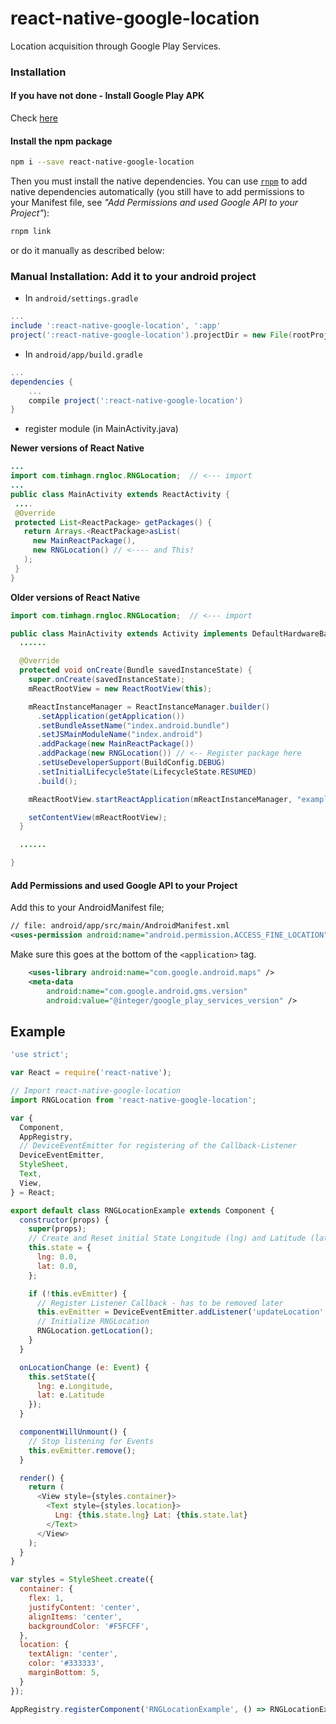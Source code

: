 # react-native-google-location

Location acquisition through Google Play Services.

### Installation

#### If you have not done - Install Google Play APK

Check [here](https://developers.google.com/android/guides/setup) 

#### Install the npm package
```bash
npm i --save react-native-google-location
```

Then you must install the native dependencies. You can use [`rnpm`](https://github.com/rnpm/rnpm) to
add native dependencies automatically (you still have to add permissions to your Manifest file, see _"Add Permissions and used Google API to your Project"_):

```bash
rnpm link
```

or do it manually as described below:

### Manual Installation: Add it to your android project

* In `android/settings.gradle`

```gradle
...
include ':react-native-google-location', ':app'
project(':react-native-google-location').projectDir = new File(rootProject.projectDir, '../node_modules/react-native-google-location/android/app')
```

* In `android/app/build.gradle`

```gradle
...
dependencies {
    ...
    compile project(':react-native-google-location')
}
```

* register module (in MainActivity.java)


**Newer versions of React Native**
```java
...
import com.timhagn.rngloc.RNGLocation;  // <--- import
...
public class MainActivity extends ReactActivity {
 ....
 @Override
 protected List<ReactPackage> getPackages() {
   return Arrays.<ReactPackage>asList(
     new MainReactPackage(),
     new RNGLocation() // <---- and This!
   );
 }
}
```

**Older versions of React Native**

```java
import com.timhagn.rngloc.RNGLocation;  // <--- import

public class MainActivity extends Activity implements DefaultHardwareBackBtnHandler {
  ......

  @Override
  protected void onCreate(Bundle savedInstanceState) {
    super.onCreate(savedInstanceState);
    mReactRootView = new ReactRootView(this);

    mReactInstanceManager = ReactInstanceManager.builder()
      .setApplication(getApplication())
      .setBundleAssetName("index.android.bundle")
      .setJSMainModuleName("index.android")
      .addPackage(new MainReactPackage())
      .addPackage(new RNGLocation()) // <-- Register package here
      .setUseDeveloperSupport(BuildConfig.DEBUG)
      .setInitialLifecycleState(LifecycleState.RESUMED)
      .build();

    mReactRootView.startReactApplication(mReactInstanceManager, "example", null);

    setContentView(mReactRootView);
  }

  ......

}
```

#### Add Permissions and used Google API to your Project

Add this to your AndroidManifest file;

``` xml
// file: android/app/src/main/AndroidManifest.xml
<uses-permission android:name="android.permission.ACCESS_FINE_LOCATION" />
```
Make sure this goes at the bottom of the `<application>` tag.
``` xml
	<uses-library android:name="com.google.android.maps" />
	<meta-data
        android:name="com.google.android.gms.version"
        android:value="@integer/google_play_services_version" />
```

## Example
```javascript
'use strict';

var React = require('react-native');

// Import react-native-google-location
import RNGLocation from 'react-native-google-location';

var {
  Component,
  AppRegistry,
  // DeviceEventEmitter for registering of the Callback-Listener
  DeviceEventEmitter,
  StyleSheet,
  Text,
  View,
} = React;

export default class RNGLocationExample extends Component {
  constructor(props) {
    super(props);
    // Create and Reset initial State Longitude (lng) and Latitude (lat)
    this.state = {
      lng: 0.0, 
      lat: 0.0,
    };

    if (!this.evEmitter) {
      // Register Listener Callback - has to be removed later
      this.evEmitter = DeviceEventEmitter.addListener('updateLocation', this.onLocationChange.bind(this));
      // Initialize RNGLocation
      RNGLocation.getLocation();
    }
  }

  onLocationChange (e: Event) {
    this.setState({
      lng: e.Longitude, 
      lat: e.Latitude 
    });
  }

  componentWillUnmount() {
    // Stop listening for Events
    this.evEmitter.remove();
  }

  render() {
    return (
      <View style={styles.container}>
        <Text style={styles.location}>
          Lng: {this.state.lng} Lat: {this.state.lat}
        </Text>
      </View>
    );
  }
}

var styles = StyleSheet.create({
  container: {
    flex: 1,
    justifyContent: 'center',
    alignItems: 'center',
    backgroundColor: '#F5FCFF',
  },
  location: {
    textAlign: 'center',
    color: '#333333',
    marginBottom: 5,
  }
});

AppRegistry.registerComponent('RNGLocationExample', () => RNGLocationExample);
```
